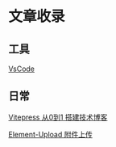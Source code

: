 # 文章收录

## 工具

[VsCode](vscode.md)

## 日常

[Vitepress 从0到1 搭建技术博客](vitepress.md)

[Element-Upload 附件上传](element-upload.md)

